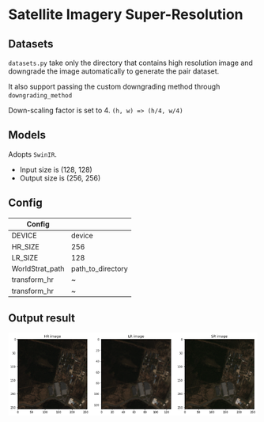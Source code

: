 # Satellite Imagery Super-Resolution

## Datasets

`datasets.py` take only the directory that contains high resolution image and  downgrade the image automatically to generate the pair dataset.

It also support passing the custom downgrading method through `downgrading_method`

Down-scaling factor is set to 4. `(h, w) => (h/4, w/4)`

## Models

Adopts `SwinIR`. 

- Input size is (128, 128)
- Output size is (256, 256)

## Config

| Config          |                   |
|-----------------|-------------------|
| DEVICE          | device            |
| HR_SIZE         | 256               |
| LR_SIZE         | 128               |
| WorldStrat_path | path_to_directory |
| transform_hr    | ~                 |
| transform_hr    | ~                 |

## Output result
![image](./output.png)

